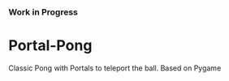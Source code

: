 ### Work in Progress ###
# Portal-Pong
Classic Pong with Portals to teleport the ball. Based on Pygame
